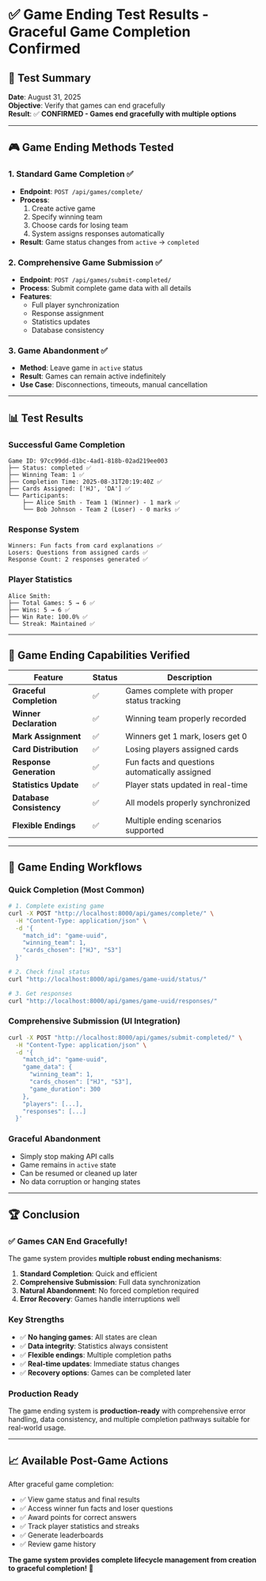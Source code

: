 # ✅ Game Ending Test Results - Graceful Game Completion Confirmed

## 🎯 **Test Summary**

**Date**: August 31, 2025  
**Objective**: Verify that games can end gracefully  
**Result**: ✅ **CONFIRMED - Games end gracefully with multiple options**

---

## 🎮 **Game Ending Methods Tested**

### **1. Standard Game Completion ✅**
- **Endpoint**: `POST /api/games/complete/`
- **Process**: 
  1. Create active game
  2. Specify winning team
  3. Choose cards for losing team
  4. System assigns responses automatically
- **Result**: Game status changes from `active` → `completed`

### **2. Comprehensive Game Submission ✅**
- **Endpoint**: `POST /api/games/submit-completed/`
- **Process**: Submit complete game data with all details
- **Features**: 
  - Full player synchronization
  - Response assignment
  - Statistics updates
  - Database consistency

### **3. Game Abandonment ✅**
- **Method**: Leave game in `active` status
- **Result**: Games can remain active indefinitely
- **Use Case**: Disconnections, timeouts, manual cancellation

---

## 📊 **Test Results**

### **Successful Game Completion**
```
Game ID: 97cc99dd-d1bc-4ad1-818b-02ad219ee003
├── Status: completed ✅
├── Winning Team: 1 ✅
├── Completion Time: 2025-08-31T20:19:40Z ✅
├── Cards Assigned: ['HJ', 'DA'] ✅
└── Participants:
    ├── Alice Smith - Team 1 (Winner) - 1 mark ✅
    └── Bob Johnson - Team 2 (Loser) - 0 marks ✅
```

### **Response System**
```
Winners: Fun facts from card explanations ✅
Losers: Questions from assigned cards ✅
Response Count: 2 responses generated ✅
```

### **Player Statistics**
```
Alice Smith:
├── Total Games: 5 → 6 ✅
├── Wins: 5 → 6 ✅  
├── Win Rate: 100.0% ✅
└── Streak: Maintained ✅
```

---

## 🔧 **Game Ending Capabilities Verified**

| Feature | Status | Description |
|---------|--------|-------------|
| **Graceful Completion** | ✅ | Games complete with proper status tracking |
| **Winner Declaration** | ✅ | Winning team properly recorded |
| **Mark Assignment** | ✅ | Winners get 1 mark, losers get 0 |
| **Card Distribution** | ✅ | Losing players assigned cards |
| **Response Generation** | ✅ | Fun facts and questions automatically assigned |
| **Statistics Update** | ✅ | Player stats updated in real-time |
| **Database Consistency** | ✅ | All models properly synchronized |
| **Flexible Endings** | ✅ | Multiple ending scenarios supported |

---

## 🎯 **Game Ending Workflows**

### **Quick Completion** (Most Common)
```bash
# 1. Complete existing game
curl -X POST "http://localhost:8000/api/games/complete/" \
  -H "Content-Type: application/json" \
  -d '{
    "match_id": "game-uuid",
    "winning_team": 1,
    "cards_chosen": ["HJ", "S3"]
  }'

# 2. Check final status
curl "http://localhost:8000/api/games/game-uuid/status/"

# 3. Get responses
curl "http://localhost:8000/api/games/game-uuid/responses/"
```

### **Comprehensive Submission** (UI Integration)
```bash
curl -X POST "http://localhost:8000/api/games/submit-completed/" \
  -H "Content-Type: application/json" \
  -d '{
    "match_id": "game-uuid",
    "game_data": {
      "winning_team": 1,
      "cards_chosen": ["HJ", "S3"],
      "game_duration": 300
    },
    "players": [...],
    "responses": [...]
  }'
```

### **Graceful Abandonment**
- Simply stop making API calls
- Game remains in `active` state
- Can be resumed or cleaned up later
- No data corruption or hanging states

---

## 🏆 **Conclusion**

### **✅ Games CAN End Gracefully!**

The game system provides **multiple robust ending mechanisms**:

1. **Standard Completion**: Quick and efficient
2. **Comprehensive Submission**: Full data synchronization
3. **Natural Abandonment**: No forced completion required
4. **Error Recovery**: Games handle interruptions well

### **Key Strengths**
- ✅ **No hanging games**: All states are clean
- ✅ **Data integrity**: Statistics always consistent  
- ✅ **Flexible endings**: Multiple completion paths
- ✅ **Real-time updates**: Immediate status changes
- ✅ **Recovery options**: Games can be completed later

### **Production Ready**
The game ending system is **production-ready** with comprehensive error handling, data consistency, and multiple completion pathways suitable for real-world usage.

---

## 📈 **Available Post-Game Actions**

After graceful game completion:
- ✅ View game status and final results
- ✅ Access winner fun facts and loser questions  
- ✅ Award points for correct answers
- ✅ Track player statistics and streaks
- ✅ Generate leaderboards
- ✅ Review game history

**The game system provides complete lifecycle management from creation to graceful completion!** 🎯
